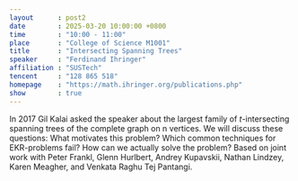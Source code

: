 ```yaml
---
layout      : post2
date        : 2025-03-20 10:00:00 +0800
time        : "10:00 - 11:00"
place       : "College of Science M1001"
title       : "Intersecting Spanning Trees"
speaker     : "Ferdinand Ihringer"
affiliation : "SUSTech"
tencent     : "128 865 518"
homepage    : "https://math.ihringer.org/publications.php"
show        : true
---
```

In 2017 Gil Kalai asked the speaker about the largest family of $t$-intersecting spanning trees of the complete graph on n vertices. We will 
discuss these questions: What motivates this problem? Which common techniques for EKR-problems fail? How can we actually solve the problem?
Based on joint work with Peter Frankl, Glenn Hurlbert, Andrey Kupavskii, Nathan Lindzey, Karen Meagher, and Venkata Raghu Tej Pantangi.
